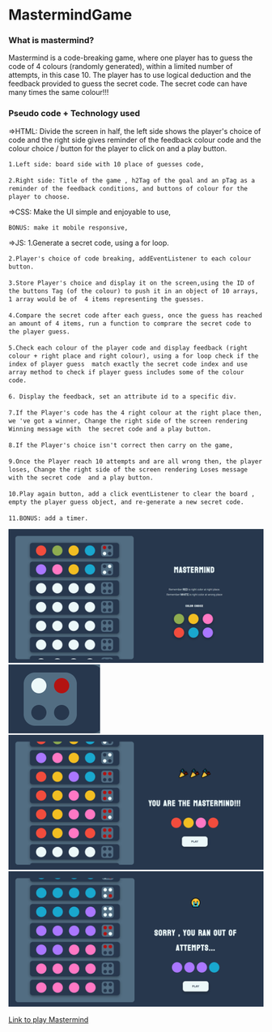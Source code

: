 # MastermindGame

<h3>What is mastermind?</h3>

Mastermind is a code-breaking game, where one player has to guess the code of 4 colours (randomly generated), within a limited number of attempts, in this case 10. 
The player has to use logical deduction and the feedback provided to guess the secret code.
The secret code can have many times the same colour!!!

<h3>Pseudo code + Technology used</h3>

=>HTML: Divide the screen in half, the left side shows the player's choice of code and the right side gives reminder of the feedback colour code and the colour choice 	/ button for the player to click on and a play button.
 
	1.Left side: board side with 10 place of guesses code,
 
	2.Right side: Title of the game , h2Tag of the goal and an pTag as a reminder of the feedback conditions, and buttons of colour for the player to choose.
	

=>CSS: 	Make the UI simple and enjoyable to use,

	BONUS: make it mobile responsive,

=>JS:  	1.Generate a secret code, using a for loop.

	2.Player's choice of code breaking, addEventListener to each colour button.
 
	3.Store Player's choice and display it on the screen,using the ID of the buttons Tag (of the colour) to push it in an object of 10 arrays, 1 array would be of 	4 items representing the guesses.
 
	4.Compare the secret code after each guess, once the guess has reached an amount of 4 items, run a function to comprare the secret code to the player guess.
 
	5.Check each colour of the player code and display feedback (right colour + right place and right colour), using a for loop check if the index of player guess 	match exactly the secret code index and use array method to check if player guess includes some of the colour code.
 
	6. Display the feedback, set an attribute id to a specific div.
 
	7.If the Player's code has the 4 right colour at the right place then, we 've got a winner, Change the right side of the screen rendering Winning message with 	the secret code and a play button.
 
	8.If the Player's choice isn't correct then carry on the game,
 
	9.Once the Player reach 10 attempts and are all wrong then, the player loses, Change the right side of the screen rendering Loses message with the secret code 	and a play button.
 
	10.Play again button, add a click eventListener to clear the board , empty the player guess object, and re-generate a new secret code.

	11.BONUS: add a timer.



<img src="./image/MastermindImg1.png" alt="screenshot of mastermind game" />

<img src="./image/MastermindFeedback.png" alt="screenshot of feedback in mastermind"/>

<img src="./image/MastermindWinCon.png" alt="screenshot of mastermind game" />

<img src="./image/MasterminsLoseCon.png" alt="screenshot of mastermind game" />


<a href="https://agathelouiselav.github.io/MastermindGame/">Link to play Mastermind</a>


